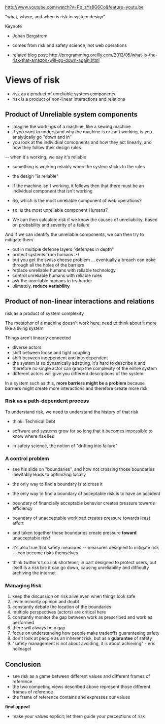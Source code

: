 http://www.youtube.com/watch?v=Pb_zYs8G6Co&feature=youtu.be

"what, where, and when is risk in system design"

Keynote

- Johan Bergstrom

 - comes from risk and safety science, not web operations

 - related blog post: http://programming.oreilly.com/2013/05/what-is-the-risk-that-amazon-will-go-down-again.html

# Views of risk

 - risk as a product of unreliable system components
 - risk is a product of non-linear interactions and relations


## Product of Unreliable system components

 - imagine the workings of a machine, like a sewing machine
 - if you want to understand why the machine is or isn't working, is you analytically go "down and in"
  - you look at the individual comopnents and how they act linearly, and how they follow their design rules

-- when it's working, we say it's reliable
  - something is working reliably when the system sticks to the rules
  - the design "is reliable"
  - if the machine isn't working, it follows then that there must be an individual component that isn't working

- So, which is the most unreliable component of web operations?

 - so, is the most unreliable component Humans?

- We can then calculate risk if we know the causes of unreliability, based on probability and severity of a failure

And if we can identify the unreliable components, we can then try to mitigate them

 - put in multiple defense layers "defenses in depth"
 - protect systems from humans :-)
 - but you get the swiss cheese problem ... eventually a breach can poke through all the holes of the barriers
 - replace unreliable humans with reliable technology
 - control unreliable humans with reliable rules
 - ask the unreliable humans to try harder
 - ulimately, **reduce variability**


## Product of non-linear interactions and relations

 risk as a product of system complexity

The metaphor of a machine doesn't work here; need to think about it more like a living system

Things aren't linearly connected
 - diverse actors
 - shift between loose and tight coupling
 - shift between independent and interdependent
 - the system is so dynamically adapting, it's hard to describe it and therefore no single actor can grasp the complexity of the entire system
 - different actors will give you different descriptions of the system

In a system such as this, **more barriers might be a problem** because barriers might create more interactions and therefore create more risk

### Risk as a path-dependent process

To understand risk, we need to understand the history of that risk
- think: Technical Debt
- software and systems grow for so long that it becomes impossible to know where risk lies

- in safety science, the notion of "drifting into failure"

### A control problem
  - see his slide on "boundaries", and how not crossing those boundaries inevitably leads to optimizing locally

  - the only way to find a boundary is to cross it
  - the only way to find a boundary of acceptable risk is to have an accident

  - boundary of financially acceptable behavior creates pressure towards efficiency
  - boundary of unacceptable workload creates pressure towards least effort
  - and taken together these boundaries create pressure **toward** unacceptable risk!

 - it's also true that safety measures -- measures designed to mitigate risk -- can become risks themselves
  - think twitter's t.co link shortener; in part designed to protect users, but itself is a risk b/c it can go down, causing unreliability and difficulty archiving the internet

### Managing Risk

 1. keep the discussion on risk alive even when things look safe
 1. invite minority opinion and doubt
 1. constantly debate the location of the boundaries
   1. multiple perspectives (actors) are critical here
 1. constantly monitor the gap between work as prescribed and work as performed
   1. there will always be a gap
 1. focus on understanding how people make tradeoffs guaranteeing safety
  1. don't look at people as an inherent risk, but as a **guarantee** of safety
  1. "safety management is not about avoiding, it is about achieving" - eric hollnagel


## Conclusion

 - see risk as a game between different values and different frames of reference
 - the two competing views described above represent those different frames of reference
 - the frame of reference contains and expresses our values

 **final appeal**

 - make your values explicit; let them guide your perceptions of risk
